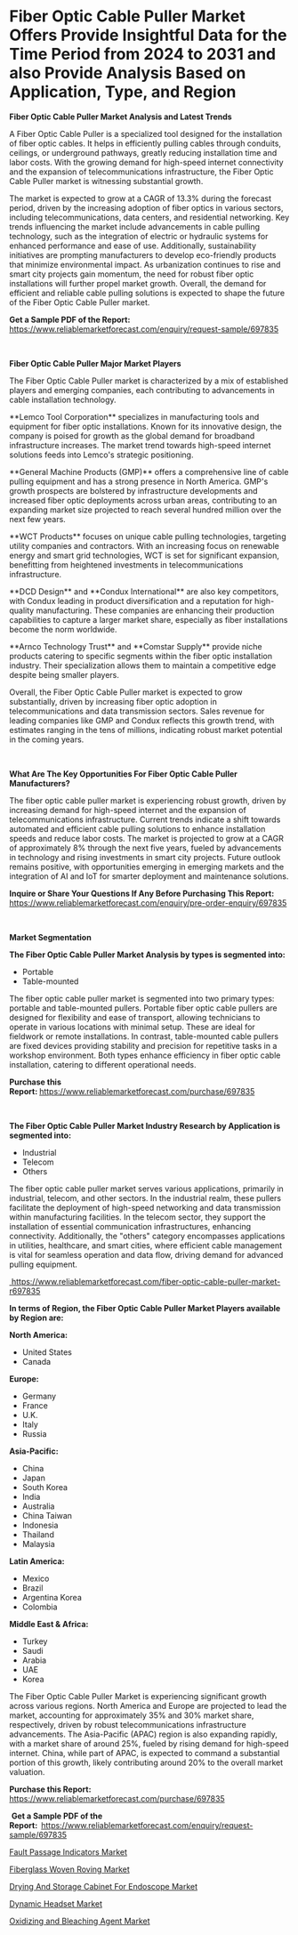 <p><h1>Fiber Optic Cable Puller Market Offers Provide Insightful Data for the Time Period from 2024 to 2031 and also Provide Analysis Based on Application, Type, and Region</h1></p><p><strong>Fiber Optic Cable Puller Market Analysis and Latest Trends</strong></p>
<p><p>A Fiber Optic Cable Puller is a specialized tool designed for the installation of fiber optic cables. It helps in efficiently pulling cables through conduits, ceilings, or underground pathways, greatly reducing installation time and labor costs. With the growing demand for high-speed internet connectivity and the expansion of telecommunications infrastructure, the Fiber Optic Cable Puller market is witnessing substantial growth.</p><p>The market is expected to grow at a CAGR of 13.3% during the forecast period, driven by the increasing adoption of fiber optics in various sectors, including telecommunications, data centers, and residential networking. Key trends influencing the market include advancements in cable pulling technology, such as the integration of electric or hydraulic systems for enhanced performance and ease of use. Additionally, sustainability initiatives are prompting manufacturers to develop eco-friendly products that minimize environmental impact. As urbanization continues to rise and smart city projects gain momentum, the need for robust fiber optic installations will further propel market growth. Overall, the demand for efficient and reliable cable pulling solutions is expected to shape the future of the Fiber Optic Cable Puller market.</p></p>
<p><strong>Get a Sample PDF of the Report:&nbsp;</strong> <a href="https://www.reliablemarketforecast.com/enquiry/request-sample/697835?utm_campaign=1108&utm_medium=2&utm_source=Github&utm_content=ia&utm_term=29092024&utm_id=fiber-optic-cable-puller">https://www.reliablemarketforecast.com/enquiry/request-sample/697835</a></p>
<p>&nbsp;</p>
<p><strong>Fiber Optic Cable Puller Major Market Players</strong></p>
<p><p>The Fiber Optic Cable Puller market is characterized by a mix of established players and emerging companies, each contributing to advancements in cable installation technology. </p><p>**Lemco Tool Corporation** specializes in manufacturing tools and equipment for fiber optic installations. Known for its innovative design, the company is poised for growth as the global demand for broadband infrastructure increases. The market trend towards high-speed internet solutions feeds into Lemco's strategic positioning.</p><p>**General Machine Products (GMP)** offers a comprehensive line of cable pulling equipment and has a strong presence in North America. GMP's growth prospects are bolstered by infrastructure developments and increased fiber optic deployments across urban areas, contributing to an expanding market size projected to reach several hundred million over the next few years.</p><p>**WCT Products** focuses on unique cable pulling technologies, targeting utility companies and contractors. With an increasing focus on renewable energy and smart grid technologies, WCT is set for significant expansion, benefitting from heightened investments in telecommunications infrastructure.</p><p>**DCD Design** and **Condux International** are also key competitors, with Condux leading in product diversification and a reputation for high-quality manufacturing. These companies are enhancing their production capabilities to capture a larger market share, especially as fiber installations become the norm worldwide.</p><p>**Arnco Technology Trust** and **Comstar Supply** provide niche products catering to specific segments within the fiber optic installation industry. Their specialization allows them to maintain a competitive edge despite being smaller players.</p><p>Overall, the Fiber Optic Cable Puller market is expected to grow substantially, driven by increasing fiber optic adoption in telecommunications and data transmission sectors. Sales revenue for leading companies like GMP and Condux reflects this growth trend, with estimates ranging in the tens of millions, indicating robust market potential in the coming years.</p></p>
<p>&nbsp;</p>
<p><strong>What Are The Key Opportunities For Fiber Optic Cable Puller Manufacturers?</strong></p>
<p><p>The fiber optic cable puller market is experiencing robust growth, driven by increasing demand for high-speed internet and the expansion of telecommunications infrastructure. Current trends indicate a shift towards automated and efficient cable pulling solutions to enhance installation speeds and reduce labor costs. The market is projected to grow at a CAGR of approximately 8% through the next five years, fueled by advancements in technology and rising investments in smart city projects. Future outlook remains positive, with opportunities emerging in emerging markets and the integration of AI and IoT for smarter deployment and maintenance solutions.</p></p>
<p><strong>Inquire or Share Your Questions If Any Before Purchasing This Report:</strong> <a href="https://www.reliablemarketforecast.com/enquiry/pre-order-enquiry/697835?utm_campaign=1108&utm_medium=2&utm_source=Github&utm_content=ia&utm_term=29092024&utm_id=fiber-optic-cable-puller">https://www.reliablemarketforecast.com/enquiry/pre-order-enquiry/697835</a></p>
<p>&nbsp;</p>
<p><strong>Market Segmentation</strong></p>
<p><strong>The Fiber Optic Cable Puller Market Analysis by types is segmented into:</strong></p>
<p><ul><li>Portable</li><li>Table-mounted</li></ul></p>
<p><p>The fiber optic cable puller market is segmented into two primary types: portable and table-mounted pullers. Portable fiber optic cable pullers are designed for flexibility and ease of transport, allowing technicians to operate in various locations with minimal setup. These are ideal for fieldwork or remote installations. In contrast, table-mounted cable pullers are fixed devices providing stability and precision for repetitive tasks in a workshop environment. Both types enhance efficiency in fiber optic cable installation, catering to different operational needs.</p></p>
<p><strong>Purchase this Report:&nbsp;</strong><a href="https://www.reliablemarketforecast.com/purchase/697835?utm_campaign=1108&utm_medium=2&utm_source=Github&utm_content=ia&utm_term=29092024&utm_id=fiber-optic-cable-puller">https://www.reliablemarketforecast.com/purchase/697835</a></p>
<p>&nbsp;</p>
<p><strong>The Fiber Optic Cable Puller Market Industry Research by Application is segmented into:</strong></p>
<p><ul><li>Industrial</li><li>Telecom</li><li>Others</li></ul></p>
<p><p>The fiber optic cable puller market serves various applications, primarily in industrial, telecom, and other sectors. In the industrial realm, these pullers facilitate the deployment of high-speed networking and data transmission within manufacturing facilities. In the telecom sector, they support the installation of essential communication infrastructures, enhancing connectivity. Additionally, the "others" category encompasses applications in utilities, healthcare, and smart cities, where efficient cable management is vital for seamless operation and data flow, driving demand for advanced pulling equipment.</p></p>
<p><a href="https://www.reliablemarketforecast.com/fiber-optic-cable-puller-market-r697835?utm_campaign=1108&utm_medium=2&utm_source=Github&utm_content=ia&utm_term=29092024&utm_id=fiber-optic-cable-puller">&nbsp;https://www.reliablemarketforecast.com/fiber-optic-cable-puller-market-r697835</a></p>
<p><strong>In terms of Region, the Fiber Optic Cable Puller Market Players available by Region are:</strong></p>
<p>
    <p> <strong> North America: </strong>
        <ul>
            <li>United States</li>
            <li>Canada</li>
        </ul>
        </p> 
    <p> <strong> Europe: </strong>
        <ul>
            <li>Germany</li>
            <li>France</li>
            <li>U.K.</li>
            <li>Italy</li>
            <li>Russia</li>
        </ul>
        </p> 
    <p> <strong> Asia-Pacific: </strong>
        <ul>
            <li>China</li>
            <li>Japan</li>
            <li>South Korea</li>
            <li>India</li>
            <li>Australia</li>
            <li>China Taiwan</li>
            <li>Indonesia</li>
            <li>Thailand</li>
            <li>Malaysia</li>
        </ul>
        </p> 
    <p> <strong> Latin America: </strong>
        <ul>
            <li>Mexico</li>
            <li>Brazil</li>
            <li>Argentina Korea</li>
            <li>Colombia</li>
        </ul>
        </p> 
    <p> <strong> Middle East & Africa: </strong>
        <ul>
            <li>Turkey</li>
            <li>Saudi</li>
            <li>Arabia</li>
            <li>UAE</li>
            <li>Korea</li>
        </ul>
    </p>
    </p>
<p><p>The Fiber Optic Cable Puller Market is experiencing significant growth across various regions. North America and Europe are projected to lead the market, accounting for approximately 35% and 30% market share, respectively, driven by robust telecommunications infrastructure advancements. The Asia-Pacific (APAC) region is also expanding rapidly, with a market share of around 25%, fueled by rising demand for high-speed internet. China, while part of APAC, is expected to command a substantial portion of this growth, likely contributing around 20% to the overall market valuation.</p></p>
<p><strong>Purchase this Report: </strong><a href="https://www.reliablemarketforecast.com/purchase/697835?utm_campaign=1108&utm_medium=2&utm_source=Github&utm_content=ia&utm_term=29092024&utm_id=fiber-optic-cable-puller">https://www.reliablemarketforecast.com/purchase/697835</a></p>
<p>&nbsp;<strong>Get a Sample PDF of the Report:&nbsp;&nbsp;</strong><a href="https://www.reliablemarketforecast.com/enquiry/request-sample/697835?utm_campaign=1108&utm_medium=2&utm_source=Github&utm_content=ia&utm_term=29092024&utm_id=fiber-optic-cable-puller">https://www.reliablemarketforecast.com/enquiry/request-sample/697835</a></p>
<p><strong></strong></p>
<p><p><a href="https://issuu.com/reportprime-2/docs/fault-passage-indicators-market-siz_0f9e3d6e96ec4d?utm_campaign=1108&utm_medium=2&utm_source=Github&utm_content=ia&utm_term=29092024&utm_id=fiber-optic-cable-puller">Fault Passage Indicators Market</a></p><p><a href="https://www.linkedin.com/pulse/how-fiberglass-woven-roving-market-evolve-growth-analysis-year-gpzwc?utm_campaign=1108&utm_medium=2&utm_source=Github&utm_content=ia&utm_term=29092024&utm_id=fiber-optic-cable-puller">Fiberglass Woven Roving Market</a></p><p><a href="https://github.com/CliffMedina6/Market-Research-Report-List-6/blob/main/drying-and-storage-cabinet-for-endoscope-market.md?utm_campaign=1108&utm_medium=2&utm_source=Github&utm_content=ia&utm_term=29092024&utm_id=fiber-optic-cable-puller">Drying And Storage Cabinet For Endoscope Market</a></p><p><a href="https://issuu.com/reportprime-2/docs/dynamic-headset-market-size-2030.pp_35002783b4b0e3?utm_campaign=1108&utm_medium=2&utm_source=Github&utm_content=ia&utm_term=29092024&utm_id=fiber-optic-cable-puller">Dynamic Headset Market</a></p><p><a href="https://github.com/haydee0czminge/Market-Research-Report-List-1/blob/main/oxidizing-and-bleaching-agent-market.md?utm_campaign=1108&utm_medium=2&utm_source=Github&utm_content=ia&utm_term=29092024&utm_id=fiber-optic-cable-puller">Oxidizing and Bleaching Agent Market</a></p></p>